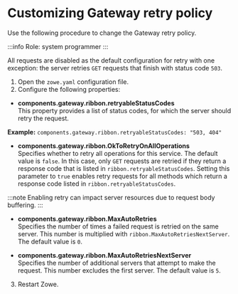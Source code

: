 # Customizing Gateway retry policy

Use the following procedure to change the Gateway retry policy.

:::info Role: system programmer
:::

All requests are disabled as the default configuration for retry with one exception: the server retries `GET` requests that finish with status code `503`.

1. Open the `zowe.yaml` configuration file.
2. Configure the following properties:

  * **components.gateway.ribbon.retryableStatusCodes**  
This property provides a list of status codes, for which the server should retry the request.
    
  **Example:** `components.gateway.ribbon.retryableStatusCodes: "503, 404"` 
    
  * **components.gateway.ribbon.OkToRetryOnAllOperations**  
Specifies whether to retry all operations for this service. The default value is `false`. In this case, only `GET` requests are retried if they return a response code that is listed in `ribbon.retryableStatusCodes`. Setting this parameter to `true` enables retry requests for all methods which return a response code listed in `ribbon.retryableStatusCodes`. 
     
:::note
Enabling retry can impact server resources due to request body buffering.
:::

* **components.gateway.ribbon.MaxAutoRetries**  
Specifies the number of times a failed request is retried on the same server. This number is multiplied with `ribbon.MaxAutoRetriesNextServer`. The default value is `0`.
    
* **components.gateway.ribbon.MaxAutoRetriesNextServer**  
Specifies the number of additional servers that attempt to make the request. This number excludes the first server. The default value is `5`. 

3. Restart Zowe.